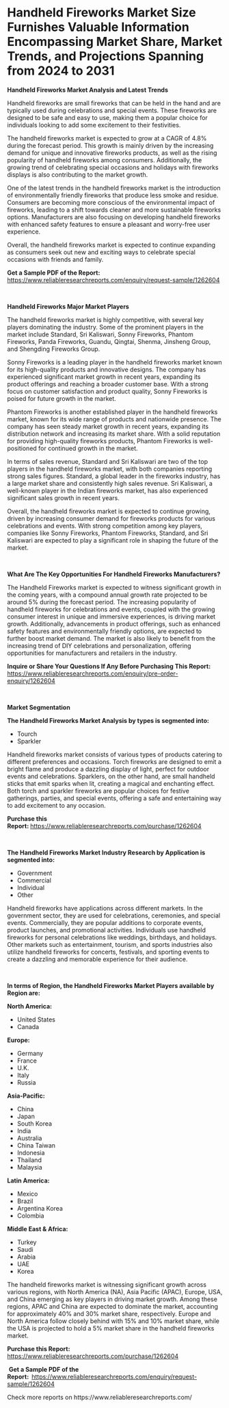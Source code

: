<p><h1>Handheld Fireworks Market Size Furnishes Valuable Information Encompassing Market Share, Market Trends, and Projections Spanning from 2024 to 2031</h1></p><p><strong>Handheld Fireworks Market Analysis and Latest Trends</strong></p>
<p><p>Handheld fireworks are small fireworks that can be held in the hand and are typically used during celebrations and special events. These fireworks are designed to be safe and easy to use, making them a popular choice for individuals looking to add some excitement to their festivities.</p><p>The handheld fireworks market is expected to grow at a CAGR of 4.8% during the forecast period. This growth is mainly driven by the increasing demand for unique and innovative fireworks products, as well as the rising popularity of handheld fireworks among consumers. Additionally, the growing trend of celebrating special occasions and holidays with fireworks displays is also contributing to the market growth.</p><p>One of the latest trends in the handheld fireworks market is the introduction of environmentally friendly fireworks that produce less smoke and residue. Consumers are becoming more conscious of the environmental impact of fireworks, leading to a shift towards cleaner and more sustainable fireworks options. Manufacturers are also focusing on developing handheld fireworks with enhanced safety features to ensure a pleasant and worry-free user experience.</p><p>Overall, the handheld fireworks market is expected to continue expanding as consumers seek out new and exciting ways to celebrate special occasions with friends and family.</p></p>
<p><strong>Get a Sample PDF of the Report:&nbsp;</strong> <a href="https://www.reliableresearchreports.com/enquiry/request-sample/1262604">https://www.reliableresearchreports.com/enquiry/request-sample/1262604</a></p>
<p>&nbsp;</p>
<p><strong>Handheld Fireworks Major Market Players</strong></p>
<p><p>The handheld fireworks market is highly competitive, with several key players dominating the industry. Some of the prominent players in the market include Standard, Sri Kaliswari, Sonny Fireworks, Phantom Fireworks, Panda Fireworks, Guandu, Qingtai, Shenma, Jinsheng Group, and Shengding Fireworks Group.</p><p>Sonny Fireworks is a leading player in the handheld fireworks market known for its high-quality products and innovative designs. The company has experienced significant market growth in recent years, expanding its product offerings and reaching a broader customer base. With a strong focus on customer satisfaction and product quality, Sonny Fireworks is poised for future growth in the market.</p><p>Phantom Fireworks is another established player in the handheld fireworks market, known for its wide range of products and nationwide presence. The company has seen steady market growth in recent years, expanding its distribution network and increasing its market share. With a solid reputation for providing high-quality fireworks products, Phantom Fireworks is well-positioned for continued growth in the market.</p><p>In terms of sales revenue, Standard and Sri Kaliswari are two of the top players in the handheld fireworks market, with both companies reporting strong sales figures. Standard, a global leader in the fireworks industry, has a large market share and consistently high sales revenue. Sri Kaliswari, a well-known player in the Indian fireworks market, has also experienced significant sales growth in recent years.</p><p>Overall, the handheld fireworks market is expected to continue growing, driven by increasing consumer demand for fireworks products for various celebrations and events. With strong competition among key players, companies like Sonny Fireworks, Phantom Fireworks, Standard, and Sri Kaliswari are expected to play a significant role in shaping the future of the market.</p></p>
<p>&nbsp;</p>
<p><strong>What Are The Key Opportunities For Handheld Fireworks Manufacturers?</strong></p>
<p><p>The Handheld Fireworks market is expected to witness significant growth in the coming years, with a compound annual growth rate projected to be around 5% during the forecast period. The increasing popularity of handheld fireworks for celebrations and events, coupled with the growing consumer interest in unique and immersive experiences, is driving market growth. Additionally, advancements in product offerings, such as enhanced safety features and environmentally friendly options, are expected to further boost market demand. The market is also likely to benefit from the increasing trend of DIY celebrations and personalization, offering opportunities for manufacturers and retailers in the industry.</p></p>
<p><strong>Inquire or Share Your Questions If Any Before Purchasing This Report:</strong> <a href="https://www.reliableresearchreports.com/enquiry/pre-order-enquiry/1262604">https://www.reliableresearchreports.com/enquiry/pre-order-enquiry/1262604</a></p>
<p>&nbsp;</p>
<p><strong>Market Segmentation</strong></p>
<p><strong>The Handheld Fireworks Market Analysis by types is segmented into:</strong></p>
<p><ul><li>Tourch</li><li>Sparkler</li></ul></p>
<p><p>Handheld fireworks market consists of various types of products catering to different preferences and occasions. Torch fireworks are designed to emit a bright flame and produce a dazzling display of light, perfect for outdoor events and celebrations. Sparklers, on the other hand, are small handheld sticks that emit sparks when lit, creating a magical and enchanting effect. Both torch and sparkler fireworks are popular choices for festive gatherings, parties, and special events, offering a safe and entertaining way to add excitement to any occasion.</p></p>
<p><strong>Purchase this Report:&nbsp;</strong><a href="https://www.reliableresearchreports.com/purchase/1262604">https://www.reliableresearchreports.com/purchase/1262604</a></p>
<p>&nbsp;</p>
<p><strong>The Handheld Fireworks Market Industry Research by Application is segmented into:</strong></p>
<p><ul><li>Government</li><li>Commercial</li><li>Individual</li><li>Other</li></ul></p>
<p><p>Handheld fireworks have applications across different markets. In the government sector, they are used for celebrations, ceremonies, and special events. Commercially, they are popular additions to corporate events, product launches, and promotional activities. Individuals use handheld fireworks for personal celebrations like weddings, birthdays, and holidays. Other markets such as entertainment, tourism, and sports industries also utilize handheld fireworks for concerts, festivals, and sporting events to create a dazzling and memorable experience for their audience.</p></p>
<p>&nbsp;</p>
<p><strong>In terms of Region, the Handheld Fireworks Market Players available by Region are:</strong></p>
<p>
    <p> <strong> North America: </strong>
        <ul>
            <li>United States</li>
            <li>Canada</li>
        </ul>
        </p> 
    <p> <strong> Europe: </strong>
        <ul>
            <li>Germany</li>
            <li>France</li>
            <li>U.K.</li>
            <li>Italy</li>
            <li>Russia</li>
        </ul>
        </p> 
    <p> <strong> Asia-Pacific: </strong>
        <ul>
            <li>China</li>
            <li>Japan</li>
            <li>South Korea</li>
            <li>India</li>
            <li>Australia</li>
            <li>China Taiwan</li>
            <li>Indonesia</li>
            <li>Thailand</li>
            <li>Malaysia</li>
        </ul>
        </p> 
    <p> <strong> Latin America: </strong>
        <ul>
            <li>Mexico</li>
            <li>Brazil</li>
            <li>Argentina Korea</li>
            <li>Colombia</li>
        </ul>
        </p> 
    <p> <strong> Middle East & Africa: </strong>
        <ul>
            <li>Turkey</li>
            <li>Saudi</li>
            <li>Arabia</li>
            <li>UAE</li>
            <li>Korea</li>
        </ul>
    </p>
    </p>
<p><p>The handheld fireworks market is witnessing significant growth across various regions, with North America (NA), Asia Pacific (APAC), Europe, USA, and China emerging as key players in driving market growth. Among these regions, APAC and China are expected to dominate the market, accounting for approximately 40% and 30% market share, respectively. Europe and North America follow closely behind with 15% and 10% market share, while the USA is projected to hold a 5% market share in the handheld fireworks market.</p></p>
<p><strong>Purchase this Report: </strong><a href="https://www.reliableresearchreports.com/purchase/1262604">https://www.reliableresearchreports.com/purchase/1262604</a></p>
<p>&nbsp;<strong>Get a Sample PDF of the Report:&nbsp;&nbsp;</strong><a href="https://www.reliableresearchreports.com/enquiry/request-sample/1262604">https://www.reliableresearchreports.com/enquiry/request-sample/1262604</a></p>
<p><strong></strong></p>
<p>Check more reports on https://www.reliableresearchreports.com/</p>
